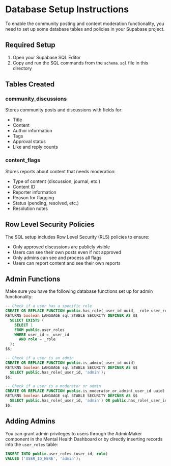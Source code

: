 
# Database Setup Instructions

To enable the community posting and content moderation functionality, you need to set up some database tables and policies in your Supabase project.

## Required Setup

1. Open your Supabase SQL Editor
2. Copy and run the SQL commands from the `schema.sql` file in this directory

## Tables Created

### community_discussions
Stores community posts and discussions with fields for:
- Title
- Content
- Author information
- Tags
- Approval status
- Like and reply counts

### content_flags
Stores reports about content that needs moderation:
- Type of content (discussion, journal, etc.)
- Content ID
- Reporter information
- Reason for flagging
- Status (pending, resolved, etc.)
- Resolution notes

## Row Level Security Policies

The SQL setup includes Row Level Security (RLS) policies to ensure:
- Only approved discussions are publicly visible
- Users can see their own posts even if not approved
- Only admins can see and process all flags
- Users can report content and see their own reports

## Admin Functions

Make sure you have the following database functions set up for admin functionality:

```sql
-- Check if a user has a specific role
CREATE OR REPLACE FUNCTION public.has_role(_user_id uuid, _role user_role)
RETURNS boolean LANGUAGE sql STABLE SECURITY DEFINER AS $$
  SELECT EXISTS (
    SELECT 1
    FROM public.user_roles
    WHERE user_id = _user_id
      AND role = _role
  );
$$;

-- Check if a user is an admin
CREATE OR REPLACE FUNCTION public.is_admin(_user_id uuid)
RETURNS boolean LANGUAGE sql STABLE SECURITY DEFINER AS $$
  SELECT public.has_role(_user_id, 'admin');
$$;

-- Check if a user is a moderator or admin
CREATE OR REPLACE FUNCTION public.is_moderator_or_admin(_user_id uuid)
RETURNS boolean LANGUAGE sql STABLE SECURITY DEFINER AS $$
  SELECT public.has_role(_user_id, 'admin') OR public.has_role(_user_id, 'moderator');
$$;
```

## Adding Admins

You can grant admin privileges to users through the AdminMaker component in the Mental Health Dashboard or by directly inserting records into the `user_roles` table:

```sql
INSERT INTO public.user_roles (user_id, role)
VALUES ('USER_ID_HERE', 'admin');
```

